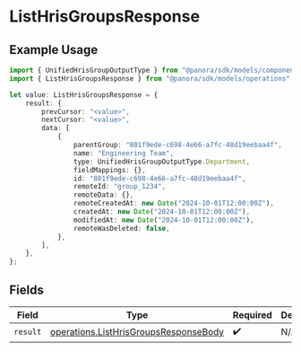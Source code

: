 # ListHrisGroupsResponse

## Example Usage

```typescript
import { UnifiedHrisGroupOutputType } from "@panora/sdk/models/components";
import { ListHrisGroupsResponse } from "@panora/sdk/models/operations";

let value: ListHrisGroupsResponse = {
    result: {
        prevCursor: "<value>",
        nextCursor: "<value>",
        data: [
            {
                parentGroup: "801f9ede-c698-4e66-a7fc-48d19eebaa4f",
                name: "Engineering Team",
                type: UnifiedHrisGroupOutputType.Department,
                fieldMappings: {},
                id: "801f9ede-c698-4e66-a7fc-48d19eebaa4f",
                remoteId: "group_1234",
                remoteData: {},
                remoteCreatedAt: new Date("2024-10-01T12:00:00Z"),
                createdAt: new Date("2024-10-01T12:00:00Z"),
                modifiedAt: new Date("2024-10-01T12:00:00Z"),
                remoteWasDeleted: false,
            },
        ],
    },
};
```

## Fields

| Field                                                                                          | Type                                                                                           | Required                                                                                       | Description                                                                                    |
| ---------------------------------------------------------------------------------------------- | ---------------------------------------------------------------------------------------------- | ---------------------------------------------------------------------------------------------- | ---------------------------------------------------------------------------------------------- |
| `result`                                                                                       | [operations.ListHrisGroupsResponseBody](../../models/operations/listhrisgroupsresponsebody.md) | :heavy_check_mark:                                                                             | N/A                                                                                            |